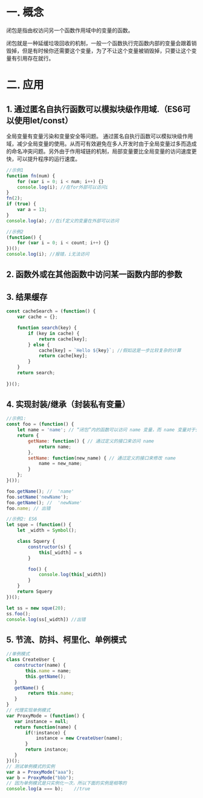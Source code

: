 # 一. 概念
闭包是指由权访问另一个函数作用域中的变量的函数。

闭包就是一种延缓垃圾回收的机制，一般一个函数执行完函数内部的变量会跟着销毁掉，但是有时候你还需要这个变量，为了不让这个变量被销毁掉，只要让这个变量有引用存在就行。

# 二. 应用
## 1. 通过匿名自执行函数可以模拟块级作用域.（ES6可以使用let/const）
全局变量有变量污染和变量安全等问题。
通过匿名自执行函数可以模拟块级作用域，减少全局变量的使用。从而可有效避免在多人开发时由于全局变量过多而造成的命名冲突问题。另外由于作用域链的机制，局部变量要比全局变量的访问速度更快，可以提升程序的运行速度。
```javascript
//示例1
function fn(num) {
    for (var i = 0; i < num; i++) {}
    console.log(i); //在for外部可以访问i
}
fn(2);
if (true) {
    var a = 13;
}
console.log(a); //在if定义的变量在外部可以访问

//示例2
(function() {
    for (var i = 0; i < count; i++) {}
})();
console.log(i); //报错，i无法访问
```

## 2. 函数外或在其他函数中访问某一函数内部的参数
## 3. 结果缓存
```javascript
const cacheSearch = (function() {
    var cache = {};

    function search(key) {
        if (key in cache) {
            return cache[key];
        } else {
            cache[key] = `Hello ${key}`; //假如这是一步比较复杂的计算
            return cache[key];
        }
    }
    return search;
   
})();
 ```

## 4. 实现封装/继承（封装私有变量）
```javascript
//示例1:
const foo = (function() {
    let name = 'name'; // “闭包”内的函数可以访问 name 变量，而 name 变量对于外部却是隐藏的
    return {
        getName: function() { // 通过定义的接口来访问 name
            return name;
        },
        setName: function(new_name) { // 通过定义的接口来修改 name
            name = new_name;
        }
    };
}());

foo.getName(); //  'name'
foo.setName('newName'); 
foo.getName(); //  'newName'
foo.name; // 出错

//示例2: ES6
let sque = (function() {
    let _width = Symbol();

    class Squery {
        constructor(s) {
            this[_width] = s
        }

        foo() {
            console.log(this[_width])
        }
    }
    return Squery
})();

let ss = new sque(20);
ss.foo();
console.log(ss[_width]) //出错

 ```
 
 ## 5. 节流、防抖、柯里化、单例模式
 ```javascript
 //单例模式
 class CreateUser {
    constructor(name) {
        this.name = name;
        this.getName();
    }
    getName() {
         return this.name;
    }
}
// 代理实现单例模式
var ProxyMode = (function() {
    var instance = null;
    return function(name) {
        if(!instance) {
            instance = new CreateUser(name);
        }
        return instance;
    }
})();
// 测试单例模式的实例
var a = ProxyMode("aaa");
var b = ProxyMode("bbb");
// 因为单例模式是只实例化一次，所以下面的实例是相等的
console.log(a === b);    //true
  ```
